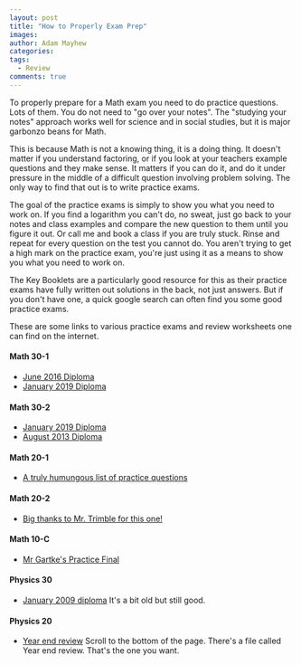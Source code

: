 ```yaml
---
layout: post
title: "How to Properly Exam Prep"
images:
author: Adam Mayhew
categories:
tags:
  - Review
comments: true
---
```


To properly prepare for a Math exam you need to do practice questions. Lots of them. You do not need to "go over your notes". The "studying your notes" approach works well for science and in social studies, but it is major garbonzo beans for Math.

This is because Math is not a knowing thing, it is a doing thing. It doesn't matter if you understand factoring, or if you look at your teachers example questions and they make sense. It matters if you can do it, and do it under pressure in the middle of a difficult question involving problem solving. The only way to find that out is to write practice exams.

The goal of the practice exams is simply to show you what you need to work on. If you find a logarithm you can't do, no sweat, just go back to your notes and class examples and compare the new question to them until you figure it out. Or call me and book a class if you are truly stuck. Rinse and repeat for every question on the test you cannot do. You aren't trying to get a high mark on the practice exam, you're just using it as a means to show you what you need to work on.

The Key Booklets are a particularly good resource for this as their practice exams have fully written out solutions in the back, not just answers. But if you don't have one, a quick google search can often find you some good practice exams.

These are some links to various practice exams and review worksheets one can find on the internet.

#### Math 30-1

- [June 2016 Diploma](https://education.alberta.ca/media/3272898/02-math-30-1-released-items-2016-17.pdf)
- [January 2019 Diploma](https://www.alberta.ca/assets/documents/ed-diploma-exam-math-30-1-released-items-2019.pdf)

#### Math 30-2

- [January 2019 Diploma](https://www.alberta.ca/assets/documents/ed-mathematics-30-2-released-materials-2019.pdf)
- [August 2013 Diploma](https://education.alberta.ca/media/3272923/05-math30-2-released-items-2016-17_20160826.pdf)

#### Math 20-1

- [A truly humungous list of practice questions](http://www.holytrinityacademy.ca/documents/general/Year%20End%20Review%20-%20Practice%20Questions.pdf)

#### Math 20-2

- [Big thanks to Mr. Trimble for this one!](https://docs.google.com/viewer?a=v&pid=sites&srcid=c2hhcmUuZXBzYi5jYXxtci10cmltYmxlLXMtbWF0aC1zaXRlfGd4Ojc3OGQzNGNhZmQ5YzllYTg)

#### Math 10-C

- [Mr Gartke's Practice Final](https://docs.google.com/viewer?a=v&pid=sites&srcid=ZXBzYi5jYXxtci1nYXJ0a2V8Z3g6MjY0ZmIwMTI5ZTk1MGI2ZQ)

#### Physics 30

- [January 2009 diploma](https://education.alberta.ca/media/1224585/06-p30_2009diploma-a-b-released-2013-14-20130909.pdf) It's a bit old but still good.

#### Physics 20

- [Year end review](https://kcourses.weebly.com/physics-20.html) Scroll to the bottom of the page. There's a file called Year end review. That's the one you want.